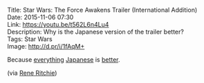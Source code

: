 Title: Star Wars: The Force Awakens Trailer (International Addition)  
Date: 2015-11-06 07:30  
Link: https://youtu.be/t562L6n4Lu4  
Description: Why is the Japanese version of the trailer better?  
Tags: Star Wars  
Image: http://d.pr/i/1fAqM+  

Because [everything][1] [Japanese][2] is [better][3].

(via [Rene Ritchie][4])

[1]: https://en.wikipedia.org/wiki/Honda_NSX "Wikipedia: The Honda NSX"
[2]: https://en.wikipedia.org/wiki/Honda_S2000 "Wikipedia: The Honda S2000"
[3]: https://en.wikipedia.org/wiki/McLaren_MP4/4 "Wikipedia: The McLaren MP4/4"
[4]: https://twitter.com/reneritchie/status/662630587015036932 "Rene Ritchie's tweet"